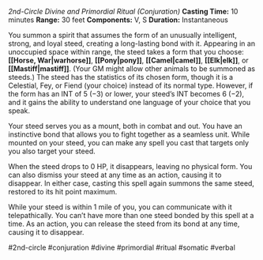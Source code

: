 *2nd-Circle Divine and Primordial Ritual (Conjuration)*
**Casting Time:** 10 minutes
**Range:** 30 feet
**Components:** V, S
**Duration:** Instantaneous

You summon a spirit that assumes the form of an unusually intelligent, strong, and loyal steed, creating a long-lasting bond with it. Appearing in an unoccupied space within range, the steed takes a form that you choose: **[[Horse, War|warhorse]]**, **[[Pony|pony]]**, **[[Camel|camel]]**, **[[Elk|elk]]**, or **[[Mastiff|mastiff]]**. (Your GM might allow other animals to be summoned as steeds.) The steed has the statistics of its chosen form, though it is a Celestial, Fey, or Fiend (your choice) instead of its normal type. However, if the form has an INT of 5 (−3) or lower, your steed’s INT becomes 6 (−2), and it gains the ability to understand one language of your choice that you speak.

Your steed serves you as a mount, both in combat and out. You have an instinctive bond that allows you to fight together as a seamless unit. While mounted on your steed, you can make any spell you cast that targets only you also target your steed.

When the steed drops to 0 HP, it disappears, leaving no physical form. You can also dismiss your steed at any time as an action, causing it to disappear. In either case, casting this spell again summons the same steed, restored to its hit point maximum.

While your steed is within 1 mile of you, you can communicate with it telepathically. You can’t have more than one steed bonded by this spell at a time. As an action, you can release the steed from its bond at any time, causing it to disappear.

#2nd-circle #conjuration #divine #primordial #ritual #somatic #verbal
